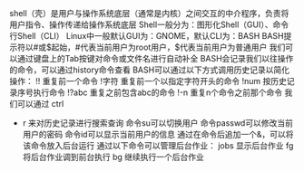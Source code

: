 shell（壳）是用户与操作系统底层（通常是内核）之间交互的中介程序，负责将用户指令、操作传递给操作系统底层
Shell一般分为：图形化Shell（GUI）、命令行Shell（CLI）
Linux中一般默认GUI为：GNOME，默认CLI为：BASH
BASH提示符以#或$起始，#代表当前用户为root用户，$代表当前用户为普通用户
我们可以通过键盘上的Tab按键对命令或文件名进行自动补全
BASH会记录我们以往操作的命令，可以通过history命令查看
BASH可以通过以下方式调用历史记录以简化操作：
!!
重复前一个命令
!字符
重复前一个以指定字符开头的命令
!num
按历史记录序号执行命令
!?abc
重复之前包含abc的命令
!-n
重复n个命令之前那个命令
我们可以通过
ctrl
+ r
来对历史记录进行搜索查询
命令su可以切换用户
命令passwd可以修改当前用户的密码
命令id可以显示当前用户的信息
通过在命令后追加一个&，可以将该命令放入后台运行
通过以下命令可以管理后台作业：
jobs
显示后台作业
fg
将后台作业调到前台执行
bg
继续执行一个后台作业
